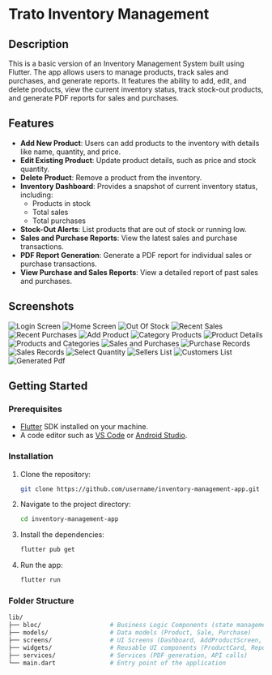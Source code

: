 # Trato Inventory Management

## Description
This is a basic version of an Inventory Management System built using Flutter. The app allows users to manage products, track sales and purchases, and generate reports. It features the ability to add, edit, and delete products, view the current inventory status, track stock-out products, and generate PDF reports for sales and purchases.

## Features
- **Add New Product**: Users can add products to the inventory with details like name, quantity, and price.
- **Edit Existing Product**: Update product details, such as price and stock quantity.
- **Delete Product**: Remove a product from the inventory.
- **Inventory Dashboard**: Provides a snapshot of current inventory status, including:
  - Products in stock
  - Total sales
  - Total purchases
- **Stock-Out Alerts**: List products that are out of stock or running low.
- **Sales and Purchase Reports**: View the latest sales and purchase transactions.
- **PDF Report Generation**: Generate a PDF report for individual sales or purchase transactions.
- **View Purchase and Sales Reports**: View a detailed report of past sales and purchases.

## Screenshots
![Login Screen](screenshots/login_screen.jpg)
![Home Screen](screenshots/home_screen.jpg)
![Out Of Stock](screenshots/out_of_stock_products.jpg)
![Recent Sales](screenshots/recent_sales.jpg)
![Recent Purchases](screenshots/recent_sales.jpg)
![Add Product](screenshots/add_product.jpg)
![Category Products](screenshots/category_products.jpg)
![Product Details](screenshots/product_details.jpg)
![Products and Categories](screenshots/products_and_categories.jpg)
![Sales and Purchases](screenshots/sales_and_purchases.jpg)
![Purchase Records](screenshots/purchase_records.jpg)
![Sales Records](screenshots/sales_records.jpg)
![Select Quantity](screenshots/selecting_quantity.jpg)
![Sellers List](screenshots/sellers_list.jpg)
![Customers List](screenshots/customers_list.jpg)
![Generated Pdf](screenshots/generated_pdf.jpg)


## Getting Started

### Prerequisites
- [Flutter](https://flutter.dev/docs/get-started/install) SDK installed on your machine.
- A code editor such as [VS Code](https://code.visualstudio.com/) or [Android Studio](https://developer.android.com/studio).

### Installation

1. Clone the repository:
    ```bash
    git clone https://github.com/username/inventory-management-app.git
    ```

2. Navigate to the project directory:
    ```bash
    cd inventory-management-app
    ```

3. Install the dependencies:
    ```bash
    flutter pub get
    ```

4. Run the app:
    ```bash
    flutter run
    ```

### Folder Structure

```bash
lib/
├── bloc/                   # Business Logic Components (state management)
├── models/                 # Data models (Product, Sale, Purchase)
├── screens/                # UI Screens (Dashboard, AddProductScreen, SalesReportScreen)
├── widgets/                # Reusable UI components (ProductCard, ReportList)
├── services/               # Services (PDF generation, API calls)
└── main.dart               # Entry point of the application
